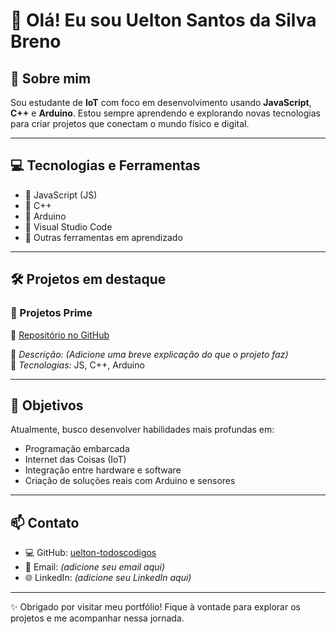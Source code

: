 # 👋 Olá! Eu sou **Uelton Santos da Silva Breno**

## 🚀 Sobre mim

Sou estudante de **IoT** com foco em desenvolvimento usando **JavaScript**, **C++** e **Arduino**. Estou sempre aprendendo e explorando novas tecnologias para criar projetos que conectam o mundo físico e digital.

---

## 💻 Tecnologias e Ferramentas

- 🔹 JavaScript (JS)
- 🔹 C++
- 🔹 Arduino
- 🔹 Visual Studio Code
- 🔹 Outras ferramentas em aprendizado

---

## 🛠️ Projetos em destaque

### 📌 Projetos Prime

🔗 [Repositório no GitHub](https://github.com/uelton-todoscodigos/uelton-todoscodigos)

📃 *Descrição:* *(Adicione uma breve explicação do que o projeto faz)*  
🧰 *Tecnologias:* JS, C++, Arduino

---

## 🎯 Objetivos

Atualmente, busco desenvolver habilidades mais profundas em:

- Programação embarcada
- Internet das Coisas (IoT)
- Integração entre hardware e software
- Criação de soluções reais com Arduino e sensores

---

## 📫 Contato

- 💻 GitHub: [uelton-todoscodigos](https://github.com/uelton-todoscodigos)
- 📧 Email: *(adicione seu email aqui)*
- 🌐 LinkedIn: *(adicione seu LinkedIn aqui)*

---

✨ Obrigado por visitar meu portfólio! Fique à vontade para explorar os projetos e me acompanhar nessa jornada.

